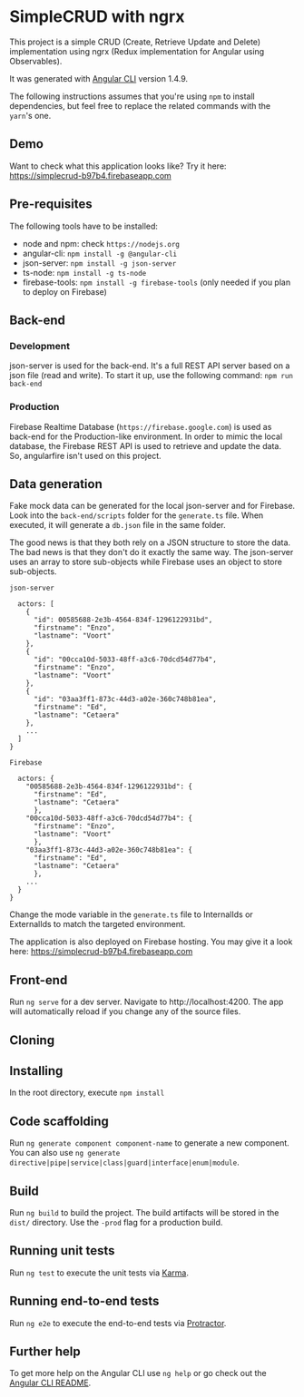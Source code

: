 # SimpleCRUD with ngrx

This project is a simple CRUD (Create, Retrieve Update and Delete) implementation using ngrx (Redux implementation for Angular using Observables).

It was generated with [Angular CLI](https://github.com/angular/angular-cli) version 1.4.9.

The following instructions assumes that you're using `npm` to install dependencies, but feel free to replace the related commands with the `yarn`'s one.

## Demo

Want to check what this application looks like? Try it here: https://simplecrud-b97b4.firebaseapp.com

## Pre-requisites

The following tools have to be installed:

- node and npm: check `https://nodejs.org`
- angular-cli: `npm install -g @angular-cli`
- json-server: `npm install -g json-server`
- ts-node: `npm install -g ts-node`
- firebase-tools: `npm install -g firebase-tools` (only needed if you plan to deploy on Firebase)

## Back-end

### Development

json-server is used for the back-end. It's a full REST API server based on a json file (read and write). To start it up, use the following command: `npm run back-end`

### Production

Firebase Realtime Database (`https://firebase.google.com`) is used as back-end for the Production-like environment. In order to mimic the local database, the Firebase REST API is used to retrieve and update the data. So, angularfire isn't used on this project.

## Data generation

Fake mock data can be generated for the local json-server and for Firebase. Look into the `back-end/scripts` folder for the `generate.ts` file. When executed, it will generate a `db.json` file in the same folder.

The good news is that they both rely on a JSON structure to store the data. The bad news is that they don't do it exactly the same way. The json-server uses an array to store sub-objects while Firebase uses an object to store sub-objects.

```
json-server

  actors: [
    {
      "id": 00585688-2e3b-4564-834f-1296122931bd",
      "firstname": "Enzo",
      "lastname": "Voort"
    },
    {
      "id": "00cca10d-5033-48ff-a3c6-70dcd54d77b4",
      "firstname": "Enzo",
      "lastname": "Voort"
    },
    {
      "id": "03aa3ff1-873c-44d3-a02e-360c748b81ea",
      "firstname": "Ed",
      "lastname": "Cetaera"
    },
    ...
  ]
}
```

```
Firebase

  actors: {
    "00585688-2e3b-4564-834f-1296122931bd": {
      "firstname": "Ed",
      "lastname": "Cetaera"
      },
    "00cca10d-5033-48ff-a3c6-70dcd54d77b4": {
      "firstname": "Enzo",
      "lastname": "Voort"
      },
    "03aa3ff1-873c-44d3-a02e-360c748b81ea": {
      "firstname": "Ed",
      "lastname": "Cetaera"
      },
    ...
  }
}
```

Change the mode variable in the `generate.ts` file to InternalIds or ExternalIds to match the targeted environment.

The application is also deployed on Firebase hosting. You may give it a look here: https://simplecrud-b97b4.firebaseapp.com

## Front-end

Run `ng serve` for a dev server. Navigate to http://localhost:4200. The app will automatically reload if you change any of the source files.

## Cloning

## Installing

In the root directory, execute `npm install`

## Code scaffolding

Run `ng generate component component-name` to generate a new component. You can also use `ng generate directive|pipe|service|class|guard|interface|enum|module`.

## Build

Run `ng build` to build the project. The build artifacts will be stored in the `dist/` directory. Use the `-prod` flag for a production build.

## Running unit tests

Run `ng test` to execute the unit tests via [Karma](https://karma-runner.github.io).

## Running end-to-end tests

Run `ng e2e` to execute the end-to-end tests via [Protractor](http://www.protractortest.org/).

## Further help

To get more help on the Angular CLI use `ng help` or go check out the [Angular CLI README](https://github.com/angular/angular-cli/blob/master/README.md).
